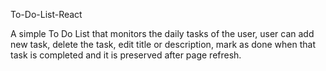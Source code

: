 To-Do-List-React

A simple To Do List that monitors the daily tasks of the user, user can add new task, delete the task, edit title or description, mark as done when that task is completed and it is preserved after page refresh.
